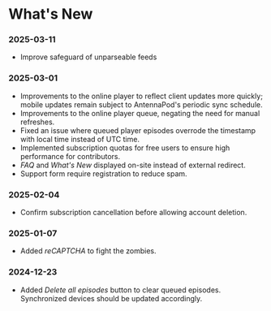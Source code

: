 # What's New

### 2025-03-11
* Improve safeguard of unparseable feeds

### 2025-03-01 
* Improvements to the online player to reflect client updates more quickly; mobile updates remain subject to AntennaPod's periodic sync schedule.
* Improvements to the online player queue, negating the need for manual refreshes.
* Fixed an issue where queued player episodes overrode the timestamp with local time instead of UTC time.
* Implemented subscription quotas for free users to ensure high performance for contributors.
* _FAQ_ and _What's New_ displayed on-site instead of external redirect.
* Support form require registration to reduce spam.

### 2025-02-04
* Confirm subscription cancellation before allowing account deletion.

### 2025-01-07
* Added *reCAPTCHA* to fight the zombies.

### 2024-12-23
* Added *Delete all episodes* button to clear queued episodes. Synchronized devices should be updated accordingly.
